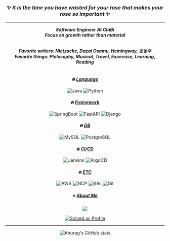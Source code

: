 <div align="center">

### ✨ ___It is the time you have wasted for your rose that makes your rose so important___ ✨
<hr>

___Software Engineer At ClaBi\
Focus on growth rather than material___
<br><br>

___Favorite writers: Nietzsche, Dazai Osamu, Hemingway, 윤동주\
Favorite things: Philosophy, Musical, Travel, Excercise, Learning, Reading___
<br><br>

#### :fire: <u>___Language___</u>
![Java](https://img.shields.io/badge/Java-03C75A?style=flat-square&logo=Java&logoColor=white)
![Python](https://img.shields.io/badge/Python-3776AB?style=flat-square&logo=Python&logoColor=white)

#### :fire: <u>___Framework___</u>
![SpringBoot](https://img.shields.io/badge/SpringBoot-6DB33F?style=flat-square&logo=SpringBoot&logoColor=white)
![FastAPI](https://img.shields.io/badge/FastAPI-009688?style=flat-square&logo=fastapi&logoColor=white)
![Django](https://img.shields.io/badge/Django-092E20?style=flat-square&logo=Django&logoColor=white)

#### :fire: <u>___DB___</u>
![MySQL](https://img.shields.io/badge/MySQL-4479A1?style=flat-square&logo=Mysql&logoColor=white)
![PostgreSQL](https://img.shields.io/badge/PostgreSQL-4169E1?style=flat-square&logo=PostgreSQL&logoColor=white)

#### :fire: <u>___CI/CD___</u>
![Jenkins](https://img.shields.io/badge/jenkins-D24939?style=flat-square&logo=jenkins&logoColor=white)
![ArgoCD](https://img.shields.io/badge/ArgoCD-EF7B4D?style=flat-square&logo=argo&logoColor=white)

#### :fire: <u>___ETC___</u>
![AWS](https://img.shields.io/badge/AWS-232F3E?style=flat-square&logo=amazonwebservices&logoColor=white)
![NCP](https://img.shields.io/badge/NCP-03C75A?style=flat-square&logo=naver&logoColor=white)
![K8s](https://img.shields.io/badge/K8s-326CE5?style=flat-square&logo=kubernetes&logoColor=white)
![Git](https://img.shields.io/badge/Git-F05032?style=flat-square&logo=Git&logoColor=white)
  
#### :star: <u>___About Me___</u>
<a href="https://velog.io/@chinup1004"><img src="https://img.shields.io/badge/Velog-20C997?style=flat-square&logo=Velog&logoColor=white"/></a>
  
[![Solved.ac Profile](http://mazassumnida.wtf/api/v2/generate_badge?boj=chinup1004)](https://solved.ac/chinup1004/)<br><hr>

![Anurag's GitHub stats](https://github-readme-stats-git-masterrstaa-rickstaa.vercel.app/api?username=DevDior&theme=radical&count_private=true)

</div>
